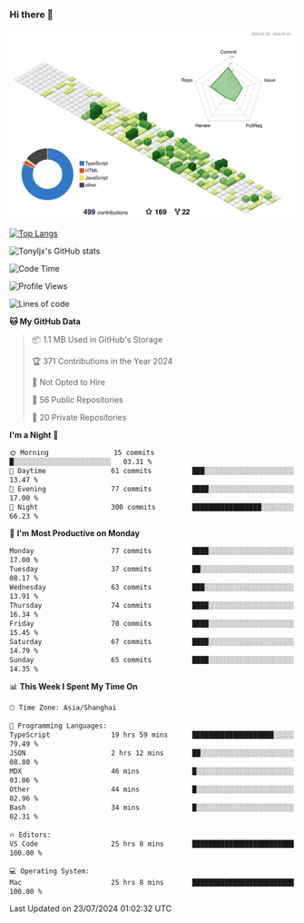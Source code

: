 ### Hi there 👋

![](./profile-3d-contrib/profile-green-animate.svg)

 

[![Top Langs](https://github-readme-stats.vercel.app/api/top-langs/?username=tonyljx)](https://github.com/anuraghazra/github-readme-stats)

![Tonyljx's GitHub stats](https://github-readme-stats.vercel.app/api?username=tonyljx&theme=default&show_icons=true)

 

<!--START_SECTION:waka-->
![Code Time](http://img.shields.io/badge/Code%20Time-519%20hrs-blue)

![Profile Views](http://img.shields.io/badge/Profile%20Views-14-blue)

![Lines of code](https://img.shields.io/badge/From%20Hello%20World%20I%27ve%20Written-606.1%20thousand%20lines%20of%20code-blue)

**🐱 My GitHub Data** 

> 📦 1.1 MB Used in GitHub's Storage 
 > 
> 🏆 371 Contributions in the Year 2024
 > 
> 🚫 Not Opted to Hire
 > 
> 📜 56 Public Repositories 
 > 
> 🔑 20 Private Repositories 
 > 
**I'm a Night 🦉** 

```text
🌞 Morning                15 commits          █░░░░░░░░░░░░░░░░░░░░░░░░   03.31 % 
🌆 Daytime                61 commits          ███░░░░░░░░░░░░░░░░░░░░░░   13.47 % 
🌃 Evening                77 commits          ████░░░░░░░░░░░░░░░░░░░░░   17.00 % 
🌙 Night                  300 commits         █████████████████░░░░░░░░   66.23 % 
```
📅 **I'm Most Productive on Monday** 

```text
Monday                   77 commits          ████░░░░░░░░░░░░░░░░░░░░░   17.00 % 
Tuesday                  37 commits          ██░░░░░░░░░░░░░░░░░░░░░░░   08.17 % 
Wednesday                63 commits          ███░░░░░░░░░░░░░░░░░░░░░░   13.91 % 
Thursday                 74 commits          ████░░░░░░░░░░░░░░░░░░░░░   16.34 % 
Friday                   70 commits          ████░░░░░░░░░░░░░░░░░░░░░   15.45 % 
Saturday                 67 commits          ████░░░░░░░░░░░░░░░░░░░░░   14.79 % 
Sunday                   65 commits          ████░░░░░░░░░░░░░░░░░░░░░   14.35 % 
```


📊 **This Week I Spent My Time On** 

```text
🕑︎ Time Zone: Asia/Shanghai

💬 Programming Languages: 
TypeScript               19 hrs 59 mins      ████████████████████░░░░░   79.49 % 
JSON                     2 hrs 12 mins       ██░░░░░░░░░░░░░░░░░░░░░░░   08.80 % 
MDX                      46 mins             █░░░░░░░░░░░░░░░░░░░░░░░░   03.06 % 
Other                    44 mins             █░░░░░░░░░░░░░░░░░░░░░░░░   02.96 % 
Bash                     34 mins             █░░░░░░░░░░░░░░░░░░░░░░░░   02.31 % 

🔥 Editors: 
VS Code                  25 hrs 8 mins       █████████████████████████   100.00 % 

💻 Operating System: 
Mac                      25 hrs 8 mins       █████████████████████████   100.00 % 
```


 Last Updated on 23/07/2024 01:02:32 UTC
<!--END_SECTION:waka-->
